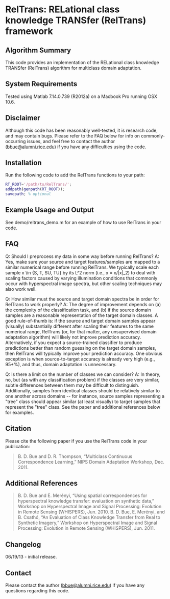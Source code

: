 # RelTrans: RELational class knowledge TRANSfer (RelTrans) framework

## Algorithm Summary 

This code provides an implementation of the RELational class knowledge TRANSfer (RelTrans) algorithm for multiclass domain adaptation.  

## System Requirements 

Tested using Matlab 7.14.0.739 (R2012a) on a Macbook Pro running OSX 10.6.

## Disclaimer 

Although this code has been reasonably well-tested, it is research code, and may contain bugs. Please refer to the FAQ below for info on commonly-occurring issues, and feel free to contact the author (bbue@alumni.rice.edu) if you have any difficulties using the code. 

## Installation 

Run the following code to add the RelTrans functions to your path:

```matlab
RT_ROOT='/path/to/RelTrans/';
addpath(genpath(RT_ROOT));
savepath; % optional
```
## Example Usage and Output 

See demo/reltrans_demo.m for an example of how to use RelTrans in your code.

## FAQ 

Q: Should I preprocess my data in some way before running RelTrans? 
A: Yes, make sure your source and target features/samples are mapped to a similar numerical range before running RelTrans. We typically scale each sample x \in {S, T, SU, TU} by its L^2 norm (i.e., x = x/\|x\|_2) to deal with scaling factors caused by varying illumination conditions that commonly occur with hyperspectral image spectra, but other scaling techniques may also work well. 

Q: How similar must the source and target domain spectra be in order for RelTrans to work properly?
A: The degree of improvement depends on (a) the complexity of the classification task, and (b) if the source domain samples are a reasonable representation of the target domain classes. A good rule-of-thumb is: if the source and target domain samples appear (visually) substantially different after scaling their features to the same numerical range, RelTrans (or, for that matter, any unsupervised domain adaptation algorithm) will likely not improve prediction accuracy. Alternatively, if you expect a source-trained classifier to produce predictions better than random guessing on the target domain samples, then RelTrans will typically improve your prediction accuracy. One obvious exception is when source-to-target accuracy is already very high (e.g., 95+%), and thus, domain adaptation is unnecessary.

Q: Is there a limit on the number of classes we can consider?
A: In theory, no, but (as with any classification problem) if the classes are very similar, subtle differences between them may be difficult to distinguish. Additionally, samples from identical classes should be relatively similar to one another across domains -- for instance, source samples representing a "tree" class should appear similar (at least visually) to target samples that represent the "tree" class. See the paper and additional references below for examples. 

## Citation 

Please cite the following paper if you use the RelTrans code in your publication:

>  B. D. Bue and D. R. Thompson, “Multiclass Continuous Correspondence Learning,” NIPS Domain Adaptation Workshop, Dec. 2011.

## Additional References 

>  B. D. Bue and E. Merényi, “Using spatial correspondences for hyperspectral knowledge transfer: evaluation on synthetic data,” Workshop on Hyperspectral Image and Signal Processing: Evolution in Remote Sensing (WHISPERS), Jun. 2010.
>  B. D. Bue, E. Merényi, and B. Csathó, “An Evaluation of Class Knowledge Transfer from Real to Synthetic Imagery,” Workshop on Hyperspectral Image and Signal Processing: Evolution in Remote Sensing (WHISPERS), Jun. 2011.


## Changelog 

06/19/13 - initial release.

## Contact 

Please contact the author (bbue@alumni.rice.edu) if you have any questions
regarding this code.


